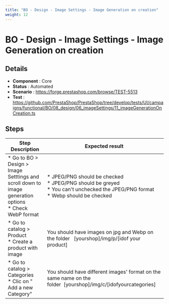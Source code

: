 ```yaml
---
title: "BO - Design - Image Settings - Image Generation on creation"
weight: 12
---
```


# BO - Design - Image Settings - Image Generation on creation
## Details
* **Component** : Core
* **Status** : Automated
* **Scenario** : https://forge.prestashop.com/browse/TEST-5513
* **Test** : https://github.com/PrestaShop/PrestaShop/tree/develop/tests/UI/campaigns/functional/BO/08_design/06_imageSettings/11_imageGenerationOnCreation.ts

## Steps
| Step Description | Expected result |
| ----- | ----- |
| * Go to BO > Design > Image Setttings and scroll down to image generation options<br> * Check WebP format | * JPEG/PNG should be checked <br> * JPEG/PNG should be greyed <br> * You can't unchecked the JPEG/PNG format<br> * Webp should be checked |
| * Go to catalog > Product<br> * Create a product with image | You should have images on jpg and Webp on the folder   [yourshop]/img/p/[idof your product] |
| * Go to catalog > Categories<br> * Clic on " Add a new Category" | You should have different images' format on the same name on the folder  [yourshop]/img/c/[idofyourcategories] |
